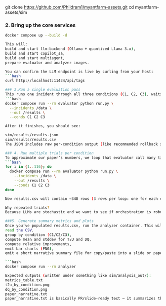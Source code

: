 git clone https://github.com/Phildram1/myantfarm-assets.git
cd myantfarm-assets/sim

### 2. Bring up the core services
```bash
docker compose up --build -d

This will:
build and start llm-backend (Ollama + quantized Llama 3.x),
build and start copilot_sa,
build and start multiagent,
prepare evaluator and analyzer images.

You can confirm the LLM endpoint is live by curling from your host:
```bash
curl http://localhost:11434/api/tags

### 3.Run a single evaluation pass
This runs one incident through all three conditions (C1, C2, C3), waits for each to respond, and writes results:
```bash
docker compose run --rm evaluator python run.py \
  --incidents /data \
  --out /results \
  --conds C1 C2 C3

After it finishes, you should see:

sim/results/results.json
sim/results/results.csv
The JSON includes raw per-condition output (like recommended rollback steps from C3), and the CSV is append-only and is what we later analyze.

### 4. Run multiple trials per condition
To approximate our paper’s numbers, we loop that evaluator call many times and let jitter/randomness accumulate. For example (PowerShell/bash style):
```bash
for i in {1..116}; do
  docker compose run --rm evaluator python run.py \
    --incidents /data \
    --out /results \
    --conds C1 C2 C3
done

Now results.csv will contain ~348 rows (3 rows per loop: one for each condition). That’s your dataset.

Why repeated trials?
Because LLMs are stochastic and we want to see if orchestration is robust, not just lucky once. In our tests, metrics stabilized after ~30–40 trials per condition and stayed consistent through 116.

###5. Generate summary metrics and plots
Once you’ve populated results.csv, run the analyzer container. This will:
read the CSV,
group by condition (C1/C2/C3),
compute mean and stddev for T₂U and DQ,
compute relative improvements,
emit bar charts (PNG),
emit a short narrative summary file for copy/paste into a slide or paper.

```bash
docker compose run --rm analyzer

Expected outputs (written under something like sim/analysis_out/):
metrics_table.txt
t2u_by_condition.png
dq_by_condition.png
paper_narrative.txt
paper_narrative.txt is basically PR/slide-ready text — it summarizes that C3 is ~58% faster than C1 and ~36% faster than C2, and that C3’s Decision Quality is highest.



